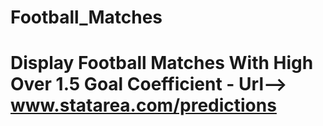 # Football_Matches
# Display Football Matches With High Over 1.5 Goal Coefficient   - Url--> www.statarea.com/predictions
